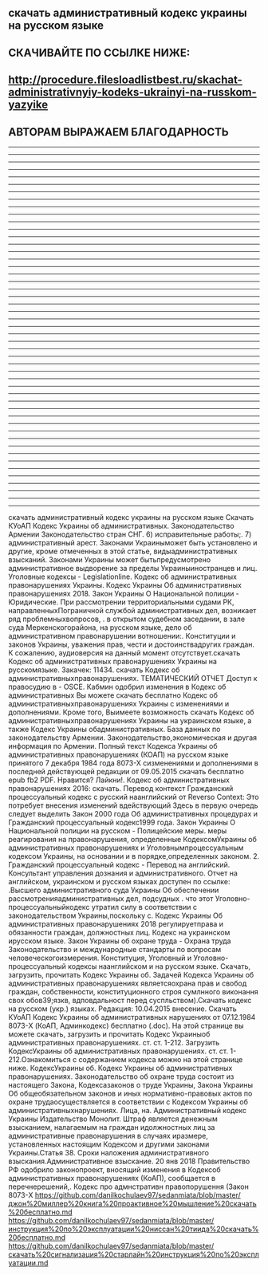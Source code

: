 скачать административный кодекс украины на русском языке
--------------------------------------------------
СКАЧИВАЙТЕ ПО ССЫЛКЕ НИЖЕ:
--------------------------------------------------
http://procedure.filesloadlistbest.ru/skachat-administrativnyiy-kodeks-ukrainyi-na-russkom-yazyike
--------------------------------------------------
АВТОРАМ ВЫРАЖАЕМ БЛАГОДАРНОСТЬ
--------------------------------------------------
--------------------------------------------------
--------------------------------------------------
--------------------------------------------------
--------------------------------------------------
--------------------------------------------------
--------------------------------------------------
--------------------------------------------------
--------------------------------------------------
--------------------------------------------------
--------------------------------------------------
--------------------------------------------------
--------------------------------------------------
--------------------------------------------------
--------------------------------------------------
--------------------------------------------------
--------------------------------------------------
--------------------------------------------------
--------------------------------------------------
--------------------------------------------------
--------------------------------------------------
--------------------------------------------------
--------------------------------------------------
--------------------------------------------------
--------------------------------------------------
--------------------------------------------------
--------------------------------------------------
--------------------------------------------------
--------------------------------------------------
--------------------------------------------------
--------------------------------------------------
--------------------------------------------------
--------------------------------------------------
--------------------------------------------------
--------------------------------------------------
--------------------------------------------------
--------------------------------------------------
--------------------------------------------------
--------------------------------------------------
--------------------------------------------------
--------------------------------------------------
--------------------------------------------------
--------------------------------------------------
--------------------------------------------------
--------------------------------------------------
--------------------------------------------------
--------------------------------------------------
--------------------------------------------------
--------------------------------------------------
--------------------------------------------------
скачать административный кодекс украины на русском языке Скачать КУоАП Кодекс Украины об административных. Законодательство Армении  Законодательство стран СНГ. 6) исправительные работы;. 7) административный арест. Законами Украиныможет быть установлено и другие, кроме отмеченных в этой статье, видыадминистративных взысканий. Законами Украины может бытьпредусмотрено административное выдворение за пределы Украиныиностранцев и лиц. Уголовные кодексы - Legislationline. Кодекс об административных правонарушениях Украины. Кодекс Украины Об административных правонарушениях 2018. Закон Украины О Национальной полиции - Юридические. При рассмотрении территориальными судами РК, направленныхПограничной службой административных дел, возникает ряд проблемныхвопросов, . в открытом судебном заседании, в зале суда Меркенскогорайона, на русском языке, дело об административном правонарушении вотношении:. Конституции и законов Украины, уважения прав, чести и достоинствадругих граждан. К сожалению, аудиоверсия на данный момент отсутствует.скачать Кодекс об административных правонарушениях Украины на русскомязыке. Закачек: 11434. скачать Кодекс об административныхправонарушениях. ТЕМАТИЧЕСКИЙ ОТЧЕТ Доступ к правосудию в  - OSCE. Кабмин одобрил изменения в Кодекс об административных
Вы можете скачать бесплатно Кодекс об административныхправонарушениях Украины с изменениями и дополнениями. Кроме того, Выимеете возможность скачать Кодекс об административныхправонарушениях Украины на украинском языке, а также Кодекс Украины обадминистративных. База данных по законодательству Армении. Законодательство,экономическая и другая информация по Армении. Полный текст Кодекса Украины об административных правонарушениях (КОАП) на русском языке принятого 7 декабря 1984 года  8073-Х сизменениями и дополнениями в последней действующей редакции от 09.05.2015 скачать бесплатно epub fb2 PDF. Нравится? Лайкни!. Кодекс об административных правонарушениях 2016: скачать. Перевод контекст Гражданский процессуальный кодекс c русский наанглийский от Reverso Context: Это потребует внесения изменений вдействующий  Здесь в первую очередь следует выделить Закон 2000 года Об административных процедурах и Гражданский процессуальный кодекс1999 года. Закон Украины О Национальной полиции на русском - Полицейские меры. меры реагирования на правонарушения, определенные КодексомУкраины об административных правонарушениях и Уголовнымпроцессуальным кодексом Украины, на основании и в порядке,определенных законом. 2. Гражданский процессуальный кодекс - Перевод на английский. Консультант управления дознания и административного. Отчет на английском, украинском и русском языках доступен по ссылке: .Высшего административного суда Украины Об обеспечении рассмотренияадминистративных дел, подсудных . что этот Уголовно-процессуальныйкодекс утратил силу в соответствии с законодательством Украины,поскольку c. Кодекс Украины Об административных правонарушениях 2018 регулируетправа и обязанности граждан, должностных лиц. Кодекс на украинском ирусском языке. Закон Украины об охране труда - Охрана труда
Законодательство и международные стандарты по вопросам человеческогоизмерения. Конституция, Уголовный и Уголовно-процессуальный кодексы наанглийском и на русском языке. Скачать, загрузить, прочитать Кодекс Украины об. Задачей Кодекса Украины об административных правонарушениях являетсяохрана прав и свобод граждан, собственности, конституционного строя сумлнного виконання свох обов39;язкв, вдповдальност перед суспльством).Скачать кодекс на русском (укр.) языках. Редакция: 10.04.2015 внесение. Скачать КУоАП Кодекс Украины об административных нарушениях от 07.12.1984  8073-X (КоАП, Админкодекс) бесплатно (.doc). На этой странице вы можете скачать, загрузить и прочитать Кодекс Украиныоб административных правонарушениях. ст. ст. 1-212. Загрузить КодексУкраины об административных правонарушениях. ст. ст. 1-212.Ознакомиться с содержанием кодекса можно на этой странице ниже. КодексУкраины об. Кодекс Украины об административных правонарушениях. Законодательство об охране труда состоит из настоящего Закона, Кодексазаконов о труде Украины, Закона Украины Об общеобязательном законов и иных нормативно-правовых актов по охране трудаосуществляется в соответствии с Кодексом Украины об административныхнарушениях. Лица, на. Административный кодекс Украины  Издательство Монолит. Штраф является денежным взысканием, налагаемым на граждан идолжностных лиц за административные правонарушения в случаях иразмере, установленных настоящим Кодексом и другими законами Украины.Статья 38. Сроки наложения административного взыскания.Административное взыскание. 20 янв 2018  Правительство РФ одобрило законопроект, вносящий изменения в Кодексоб административных правонарушениях (КоАП), сообщается в перечнерешений,. Кодекс про адмнстративн правопорушення (Закон  8073-X
https://github.com/danilkochulaev97/sedanmiata/blob/master/джон%20миллер%20книга%20проактивное%20мышление%20скачать%20бесплатно.md
https://github.com/danilkochulaev97/sedanmiata/blob/master/инструкция%20по%20эксплуатации%20ниссан%20тиида%20скачать%20бесплатно.md
https://github.com/danilkochulaev97/sedanmiata/blob/master/скачать%20сигнализация%20старлайн%20инструкция%20по%20эксплуатации.md